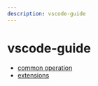 ```yaml
---
description: vscode-guide
---
```


# vscode-guide

* [common operation](vscode-guide/common-operation.md)
* [extensions](vscode-guide/awesome-vscode.md)

